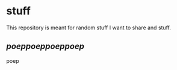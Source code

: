 # stuff
This repository is meant for random stuff I want to share and stuff.

## _poeppoeppoeppoep_

poep
